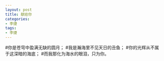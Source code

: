```yaml
---
layout: post
title: 献给你
categories:
- 李捷
tags:
- 李捷
---
```



#你是苍穹中盈满无缺的圆月；
#我是瀚海里不见天日的丑鱼；
#你的光辉从不属于这深暗的海底；
#而我那化为海水的眼泪，只为你。